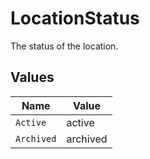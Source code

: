 # LocationStatus

The status of the location.


## Values

| Name       | Value      |
| ---------- | ---------- |
| `Active`   | active     |
| `Archived` | archived   |